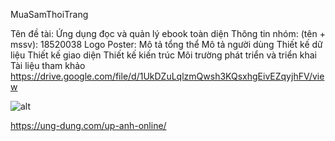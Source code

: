 MuaSamThoiTrang

Tên đề tài: Ứng dụng đọc và quản lý ebook toàn diện
Thông tin nhóm: (tên + mssv): 18520038
Logo
Poster: 
Mô tả tổng thể 
Mô tả người dùng
Thiết kế dữ liệu
Thiết kế giao diện
Thiết kế kiến trúc
Môi trường phát triển và triển khai
Tài liệu tham khảo 
https://drive.google.com/file/d/1UkDZuLqlzmQwsh3KQsxhgEivEZqyjhFV/view

![alt](https://lh3.googleusercontent.com/G4uxDGAXBaBPywPh5-g09To1Wq7aDgPqzXoEUwl9ujk-4PcN_8LHtNLDC_M7D5qPLL4YNdRZ6qlT2lY4Q_wx8eHM4gKjG3C1TfeWewLvhx7iHoXcdJYqBl05X4c49WC-iEjHb0PJzNGh_rSngfM1Y__G6RqsWSW9LXzH3UcuBsloU7Kh9H7KZ3a8SOK6n-_KXQaXmxd8QB9OUsoWVKRDu7RqrlH7f2CUKngqz_gflwFMT7Sd7dQgrIYzvES0SdwmhNyTPWPgk-JT88qD7MqsTQMGEGzgz1ZnMSanRLDlTxls-ZspdD1z1XBQ0TtiYTKyYEu7BhXFsEhP0yWAvK5-Se9OCCCJPggEG5a0Inqo5vexOIPOe8WKUNIhEmnnlt9dpqBMr3KBtyYY--fCVgAO2Z5WZgbUl-jleLKsExBnmL9hkEyxYLoHgxLZxc8n7iQA7XXptX9xtLkPvP4KCMIXAej1zPaqH-B3b8qkoJszLjBZnbHkVYoaKFPahiPmsyOsWLuFJXejI8jodToixdF7dCLrSfm3mlkUmJFzB_Q2QDJC-TU8SIpv22BxPZ26jknghv3lm_9M7ZvDgrOE5nao0rlvo5uam-ubnd3pJuqqxoA1apVlZbk083NILqjOvlPWK0u_8jOByRoN6wjjggeW6TZZenkiRgQUTZHelgdR-lHWg2Ol7bqyRUyOYcNN-A=w759-h327-no?authuser=0)

https://ung-dung.com/up-anh-online/
